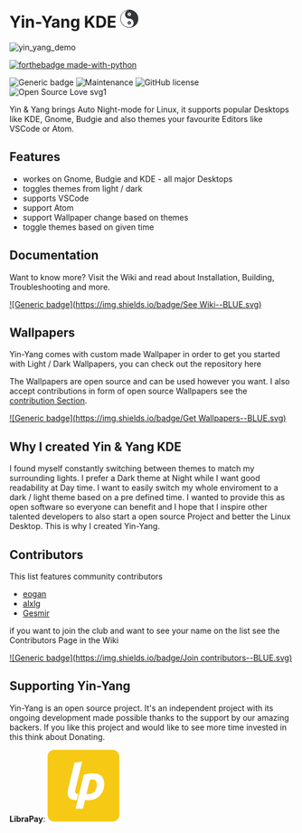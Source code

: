 # Yin-Yang KDE ![icon](./src/ui/assets/icon.png)

![yin_yang_demo](./assets/yin-yang.gif)

[![forthebadge made-with-python](http://ForTheBadge.com/images/badges/made-with-python.svg)](https://www.python.org/)

![Generic badge](https://img.shields.io/badge/release-1.0-RED.svg) ![Maintenance](https://img.shields.io/badge/Maintained%3F-yes-green.svg) ![GitHub license](https://img.shields.io/github/license/Naereen/StrapDown.js.svg) ![Open Source Love svg1](https://badges.frapsoft.com/os/v1/open-source.svg?v=103)

Yin & Yang brings Auto Night-mode for Linux, it supports popular Desktops like KDE, Gnome, Budgie and also themes your favourite Editors like VSCode or Atom. 



## Features

* workes on Gnome, Budgie and KDE - all major Desktops
* toggles themes from light / dark
* supports VSCode
* support Atom
* support Wallpaper change based on themes
* toggle themes based on given time



## Documentation

Want to know more? Visit the Wiki and read about Installation, Building, Troubleshooting and more.

[![Generic badge](https://img.shields.io/badge/See Wiki--BLUE.svg)](<https://github.com/daehruoydeef/Yin-Yang/wiki>)



## Wallpapers

Yin-Yang comes with custom made Wallpaper in order to get you started with Light / Dark Wallpapers, you can check out the repository here

The Wallpapers are open source and can be used however you want. I also accept contributions in form of open source Wallpapers see the [contribution Section](https://github.com/daehruoydeef/Yin-Yang/wiki/Supporting-Yin-Yang#create-yin-yang-wallpapers).

[![Generic badge](https://img.shields.io/badge/Get Wallpapers--BLUE.svg)](https://github.com/daehruoydeef/Wallpaper-yin-yang)



## Why I created Yin & Yang KDE

I found myself constantly switching between themes to match my surrounding lights. I prefer a Dark theme at Night while I want good readability at Day time. I want to easily switch my whole enviroment to a dark / light theme based on a pre defined time. I wanted to provide this as open software so everyone can benefit and I hope that I inspire other talented developers to also start a open source Project and better the Linux Desktop. This is why I created Yin-Yang.



## Contributors

This list features community contributors

* [eogan](https://github.com/eogan)
* [alxlg](https://github.com/alxlg)
* [Gesmir](https://github.com/Gesmir)

if you want to join the club and want to see your name on the list see the Contributors Page in the Wiki

[![Generic badge](https://img.shields.io/badge/Join contributors--BLUE.svg)](https://github.com/daehruoydeef/Wallpaper-yin-yang)



## Supporting Yin-Yang

Yin-Yang is an open source project. It's an independent project with its ongoing development made possible thanks to the support by our amazing backers. If you like this project and would like to see more time invested in this think about Donating.

**LibraPay**:  [![liberapay](./assets/liberapay.png)](https://liberapay.com/daehruoydeef/)



